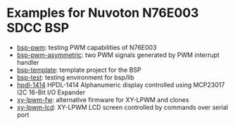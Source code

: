 # Examples for Nuvoton N76E003 SDCC BSP

* [bsp-pwm](./bsp-pwm/readme.md): testing PWM capabilities of N76E003
* [bsp-pwm-asymmetric](./bsp-pwm-asymmetric/readme.md): two PWM signals generated by PWM interrupt handler
* [bsp-template](./bsp-template/readme.md): template project for the BSP
* [bsp-test](./bsp-test/readme.md): testing environment for bsp/lib
* [hpdl-1414](./hpdl-1414/readme.md) HPDL-1414 Alphanumeric display controlled using MCP23017 I2C 16-Bit I/O Expander
* [xy-lpwm-fw](./xy-lpwm-fw/readme.md): alternative firmware for XY-LPWM and clones
* [xy-lpwm-lcd]((./xy-lpwm-lcd/readme.md)): XY-LPWM LCD screen controlled by commands over serial port